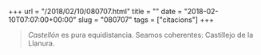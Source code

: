 +++
url = "/2018/02/10/080707.html"
title = ""
date = "2018-02-10T07:07:00+00:00"
slug = "080707"
tags = ["citacions"]
+++

> *Castellón* es pura equidistancia. Seamos coherentes: Castillejo de la Llanura.

